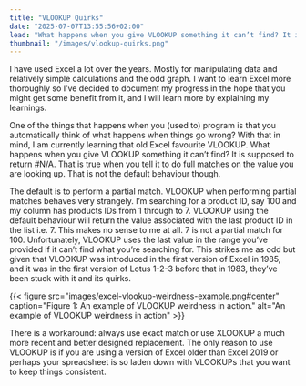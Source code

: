 ```yaml
---
title: "VLOOKUP Quirks"
date: "2025-07-07T13:55:56+02:00"
lead: "What happens when you give VLOOKUP something it can’t find? It is supposed to return #N/A. That is true when you tell it to do full matches on the value you are looking up. But what is the default behaviour?"
thumbnail: "/images/vlookup-quirks.png"
---
```


<!--more-->

I have used Excel a lot over the years. Mostly for manipulating data and relatively simple calculations and the odd graph. I want to learn Excel more thoroughly so I’ve decided to document my progress in the hope that you might get some benefit from it, and I will learn more by explaining my learnings.

One of the things that happens when you (used to) program is that you automatically think of what happens when things go wrong? With that in mind, I am currently learning that old Excel favourite VLOOKUP. What happens when you give VLOOKUP something it can’t find? It is supposed to return #N/A. That is true when you tell it to do full matches on the value you are looking up. That is not the default behaviour though.

The default is to perform a partial match. VLOOKUP when performing partial matches behaves very strangely. I’m searching for a product ID, say 100 and my column has products IDs from 1 through to 7. VLOOKUP using the default behaviour will return the value associated with the last product ID in the list i.e. 7. This makes no sense to me at all. 7 is not a partial match for 100. Unfortunately, VLOOKUP uses the last value in the range you’ve provided if it can’t find what you’re searching for. This strikes me as odd but given that VLOOKUP was introduced in the first version of Excel in 1985, and it was in the first version of Lotus 1-2-3 before that in 1983, they’ve been stuck with it and its quirks.

{{< figure src="images/excel-vlookup-weirdness-example.png#center" caption="Figure 1: An example of VLOOKUP weirdness in action." alt="An example of VLOOKUP weirdness in action" >}}

There is a workaround: always use exact match or use XLOOKUP a much more recent and better designed replacement. The only reason to use VLOOKUP is if you are using a version of Excel older than Excel 2019 or perhaps your spreadsheet is so laden down with VLOOKUPs that you want to keep things consistent.
